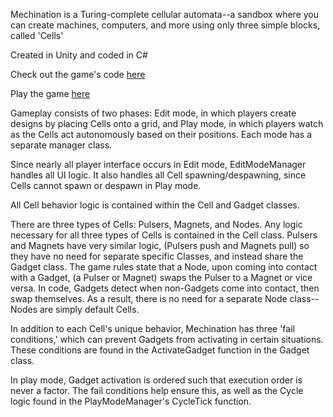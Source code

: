 Mechination is a Turing-complete cellular automata--a sandbox where you can create machines, computers, and more using only three simple blocks, called 'Cells'

Created in Unity and coded in C#

Check out the game's code [here](https://github.com/Nathan-Amiri/Mechination/tree/main/Assets/Scripts)

Play the game [here](https://machine-box.itch.io/mechination)

Gameplay consists of two phases: Edit mode, in which players create designs by placing Cells onto a grid, and Play mode, in which players watch as the Cells act autonomously based on their positions.
Each mode has a separate manager class.

Since nearly all player interface occurs in Edit mode, EditModeManager handles all UI logic. It also handles all Cell spawning/despawning, since Cells cannot spawn or despawn in Play mode.

All Cell behavior logic is contained within the Cell and Gadget classes.

There are three types of Cells: Pulsers, Magnets, and Nodes.
Any logic necessary for all three types of Cells is contained in the Cell class.
Pulsers and Magnets have very similar logic, (Pulsers push and Magnets pull) so they have no need for separate specific Classes, and instead share the Gadget class.
The game rules state that a Node, upon coming into contact with a Gadget, (a Pulser or Magnet) swaps the Pulser to a Magnet or vice versa.
In code, Gadgets detect when non-Gadgets come into contact, then swap themselves.
As a result, there is no need for a separate Node class--Nodes are simply default Cells.

In addition to each Cell's unique behavior, Mechination has three 'fail conditions,' which can prevent Gadgets from activating in certain situations. These conditions are found in the ActivateGadget function in the Gadget class.

In play mode, Gadget activation is ordered such that execution order is never a factor. The fail conditions help ensure this, as well as the Cycle logic found in the PlayModeManager's CycleTick function.
